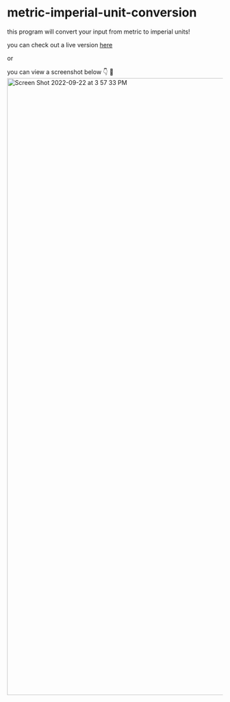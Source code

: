 # metric-imperial-unit-conversion
 
this program will convert your input from metric to imperial units!

you can check out a live version [here](https://jazzy-sprite-1baa90.netlify.app/)

or

you can view a screenshot below 👇
🏼<img width="1440" alt="Screen Shot 2022-09-22 at 3 57 33 PM" src="https://user-images.githubusercontent.com/25935404/191849926-f7c20a20-bcb9-412e-86fd-a214f025096d.png">
